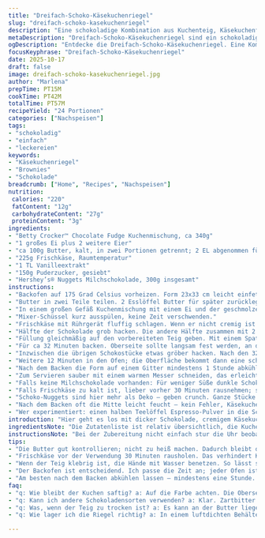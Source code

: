 ```yaml
---
title: "Dreifach-Schoko-Käsekuchenriegel"
slug: "dreifach-schoko-kasekuchenriegel"
description: "Eine schokoladige Kombination aus Kuchenteig, Käsekuchenfüllung und Milchschokolade, gebacken in einem tiefen Blech. Butter nicht komplett schmelzen lassen; lieber leicht erwärmen, um bessere Kontrolle über Teigstruktur zu haben. Eier und Vanille wichtig für Cremigkeit, Zucker für Süße. Schokolade in mehreren Zuständen: geschmolzen in der Füllung, grob gehackt oben drauf. Die Backzeit gebe ich flexibel an; oft ist es der Farbton oben, der über das Ende entscheidet. Milchschokolade kann durch Zartbitter ersetzt werden, für etwas weniger Süße. Größere Nuggetstücke sorgen für Konsistenz beim Kauen. Nach dem Backen genug Zeit zum Abkühlen lassen, sehr wichtig."
metaDescription: "Dreifach-Schoko-Käsekuchenriegel sind ein schokoladiger Genuss mit cremiger Füllung und knackigen Schoko-Nuggets. Perfekt für jeden Anlass."
ogDescription: "Entdecke die Dreifach-Schoko-Käsekuchenriegel. Eine Kombination aus schokoladigem Teig und cremiger Käsekuchenfüllung, ideal zum Teilen."
focusKeyphrase: "Dreifach-Schoko-Käsekuchenriegel"
date: 2025-10-17
draft: false
image: dreifach-schoko-kasekuchenriegel.jpg
author: "Marlena"
prepTime: PT15M
cookTime: PT42M
totalTime: PT57M
recipeYield: "24 Portionen"
categories: ["Nachspeisen"]
tags:
- "schokoladig"
- "einfach"
- "leckereien"
keywords:
- "Käsekuchenriegel"
- "Brownies"
- "Schokolade"
breadcrumb: ["Home", "Recipes", "Nachspeisen"]
nutrition: 
 calories: "220"
 fatContent: "12g"
 carbohydrateContent: "27g"
 proteinContent: "3g"
ingredients:
- "Betty Crocker™ Chocolate Fudge Kuchenmischung, ca 340g"
- "1 großes Ei plus 2 weitere Eier"
- "ca 100g Butter, kalt, in zwei Portionen getrennt; 2 EL abgenommen für Schokolade"
- "225g Frischkäse, Raumtemperatur"
- "1 TL Vanilleextrakt"
- "150g Puderzucker, gesiebt"
- "Hershey’s® Nuggets Milchschokolade, 300g insgesamt"
instructions:
- "Backofen auf 175 Grad Celsius vorheizen. Form 23x33 cm leicht einfetten mit Spray oder Butter."
- "Butter in zwei Teile teilen. 2 Esslöffel Butter für später zurücklegen; Rest grob zerkleinern und in einer Schüssel 20-25 Sekunden in der Mikrowelle erwärmen, bis sie flüssig aber noch nicht kochend ist; kontrollieren, zu heiß macht den Teig klebrig und schwer formbar."
- "In einem großen Gefäß Kuchenmischung mit einem Ei und der geschmolzenen Butter vermengen. Am besten mit einem Handmixer oder Küchenmaschine auf niedriger Stufe arbeiten. Wichtig: Nicht zu lange rühren, sonst klebt der Teig später zu fest; er soll dick, formbar sein – fast wie ein Mürbeteig. Teig direkt in die Form drücken; mit nassen Händen besser shaping, kurz anklopfen, damit keine Luftblasen drin bleiben."
- "Mixer-Schüssel kurz ausspülen, keine Zeit verschwenden."
- "Frischkäse mit Rührgerät fluffig schlagen. Wenn er nicht cremig ist – wird die Füllung klumpig. Vanille und zwei weitere Eier zugeben, ordentlich unterrühren. Puderzucker esslöffelweise dazu, bis Masse schön glatt und hell wird."
- "Hälfte der Schokolade grob hacken. Die andere Hälfte zusammen mit 2 EL Butter in eine mikrowellenfeste Schüssel geben und in 20-Sekunden-Intervallen erwärmen, dazwischen umrühren. Darauf achten, dass die Schokolade nicht verbrennt; wenn glatt geschmolzen, unter die Käsekuchenmasse rühren."
- "Füllung gleichmäßig auf den vorbereiteten Teig geben. Mit einem Spatel vorsichtig verteilen, nicht in den Teig drücken; sonst vermischen sich die Schichten."
- "Für ca 32 Minuten backen. Oberseite sollte langsam fest werden, an den Rändern leicht goldbraun sein; innen sollte die Masse noch weich, nicht flüssig sein. Dicke Konsistenz spüren, wenn man mit Spitze reinpiekt. Timing individuell anpassen - je nach Ofen."
- "Inzwischen die übrigen Schokostücke etwas gröber hacken. Nach den 32 Minuten die Riegel aus dem Ofen nehmen, die gehackte Schokolade darauf verteilen und leicht andrücken, sie soll leicht einschmelzen."
- "Weitere 12 Minuten in den Ofen; die Oberfläche bekommt dann eine schöne Bräune und kleine Krusten; wichtig für Aromen. Nicht verbrennen lassen – sonst bitter."
- "Nach dem Backen die Form auf einem Gitter mindestens 1 Stunde abkühlen lassen – am besten länger, sogar über Nacht. Erst wenn komplett durchgekühlt, schneiden. Sonst zerbricht der Kuchen beim Schneiden leicht."
- "Zum Servieren sauber mit einem warmen Messer schneiden, das erleichtert das Schneiden der dichten Schichten."
- "Falls keine Milchschokolade vorhanden: Für weniger Süße dunkle Schokolade oder weiße Schokolade als Nachteil nicht ideal, da zu süß und kaum Geschmackstiefe."
- "Falls Frischkäse zu kalt ist, lieber vorher 30 Minuten rausnehmen; sonst Klümpchen. Butter darf auf keinen Fall zu heiß sein, sonst schmilzt das Ei unkontrolliert."
- "Schoko-Nuggets sind hier mehr als Deko – geben crunch. Ganze Stücke dadurch, nicht nur zerschmolzen."
- "Nach dem Backen oft die Mitte leicht feucht – kein Fehler, Käsekuchen wird beim Auskühlen fest."
- "Wer experimentiert: einen halben Teelöffel Espresso-Pulver in die Schokoladenmasse geben – bringt mehr Tiefe, besonders bei dunkler Schokolade."
introduction: "Hier geht es los mit dicker Schokolade, cremigem Käsekuchen. Kombiniert Kuchenmischung mit einem fluffigen topping, das mit geschmolzener Milchschokolade angereichert wird; eine schiere Geschmacksexplosion. Ungemein befriedigend in der Textur: außen zarter Boden, innen sahnig-cremige Füllung; außen knusprige Schokostückchen. Das Geheimnis meiner letzten Tests: Butter portionsweise, kontrolliertes Rühren, zeitgleiche Hitze mit Backofen. Keine Angst vor Abweichungen; kein Experiment, wenn man nicht überlegt. Wer wie ich gern Varianz hat, tauscht Milch gegen Haselnuss- oder Mandelbutter in der Schokolade. Warme Farben, intensives Aroma beim Backen, das ist ein Genuss für die Sinne. Meine kleine Geheimwaffe: nach dem Backen scharfes Messer und Zeit geben. Abkühlen lassen, schneiden und warten auf den ersten Bissen."
ingredientsNote: "Die Zutatenliste ist relativ übersichtlich, die Kuchenmischung macht vieles einfacher und schneller als mit separaten trockenen Zutaten. Ich persönlich tausche oft ganz gewöhnlichen Puderzucker gegen Vanillezucker oder nehme Rohrzucker, was den Geschmack tiefer macht, aber Rohrzucker braucht längeres Schlagen, bis die Masse glatt wird. Quark statt Frischkäse geht auch, gibt mehr Säure, ist aber weniger cremig. Butter am besten kalt nehmen und in Portionen teilen, da man so bessere Kontrolle hat beim Schmelzen und später im Teig. Schokolade kann variiert werden: vegane Schokolade eignet sich, wenn sie eine gute Schmelzqualität hat. Nicht zu grob hacken, sonst verteilt sich die Schokolade nicht optimal in der Füllung. Für den Kuchenboden ist Fingerspitzengefühl gefragt – nicht zu dünn, sonst bricht es leicht, und nicht zu dick, dann wird der Kuchenboden zu dominant. Die Größe der Backform kann angepasst werden, dann Backzeit verändern und auf Farbe achten. Ein Küchentimer ist ein Helfer – aber Ofen variieren stark."
instructionsNote: "Bei der Zubereitung nicht einfach stur die Uhr beobachten; eher auf die Konsistenz schauen. Der Teig darf beim Drücken nicht klebrig sein, sonst wird der Kuchenboden matschig. Butter vorsichtig temperieren, nicht überhitzen, schmilzt sonst zu schnell, verliert Struktur. Küchenmaschine oder Handmixer? Je nach Menge und Eile. Frischkäse lange genug schlagen, damit keine Klümpchen bleiben – das macht den Unterschied zwischen Krümeln und cremiger Konsistenz. Mikrowelle zum Schmelzen der Schokolade in kleineren Intervallen, sonst verbrennt sie. Das Andrücken der Schokoladenstückchen auf der Oberfläche verbessert den Zusammenhalt; ohne Druck würden sie runterfallen oder verbrennen. Backzeit kann je nach Ofen variieren; nach 30 Minuten beginnt die Füllung leicht zu stocken, aber noch weich. Die letzten Minuten mit Schokolade sind reine Oberfläche für Crunch und Optik; ein bisschen Augenmaß ist gut. Nach dem Backen Zeit zum vollständigen Auskühlen geben – das Ergebnis wird sonst krümelig, beim Schneiden zerfallen die Stücke. Messer vorwärmen oder messen mit einem dünnen, scharfen Messer, das erleichtert das Schneiden."
tips:
- "Die Butter gut kontrollieren; nicht zu heiß machen. Dadurch bleibt der Teig formbar. Grosse Stücke sind wichtig bei der Schokolade. Dadurch bleibt der Crunch."
- "Frischkäse vor der Verwendung 30 Minuten rausholen. Das verhindert Klümpchen und sorgt für eine cremige Füllung. Vanilleextrakt verleiht zusätzlichen Geschmack."
- "Wenn der Teig klebrig ist, die Hände mit Wasser benetzen. So lässt sich der Teig leichter in die Form drücken. Die Ränder gut festdrücken, damit nichts durchrutscht."
- "Der Backofen ist entscheidend. Ich passe die Zeit an; jeder Ofen ist unterschiedlich. Nach 32 Minuten prüfen – die Oberseite sollte fest sein, die Füllung weich."
- "Am besten nach dem Backen abkühlen lassen – mindestens eine Stunde. Wenn zu warm geschnitten wird, zerbricht der Kuchen. Geduld zahlt sich aus."
faq:
- "q: Wie bleibt der Kuchen saftig? a: Auf die Farbe achten. Die Oberseite muss leicht goldbraun sein. Innen bleibt sie weich; ideal ist eine feste Konsistenz."
- "q: Kann ich andere Schokoladensorten verwenden? a: Klar. Zartbitter oder sogar vegane Schokolade funktionieren gut. weniger süß, mehr Geschmackstiefe."
- "q: Was, wenn der Teig zu trocken ist? a: Es kann an der Butter liegen – warm, nicht heiß. Ein bisschen Wasser dazugeben hilft, die richtige Textur zu finden."
- "q: Wie lager ich die Riegel richtig? a: In einem luftdichten Behälter aufbewahren. Kühl lagern. So bleiben sie frisch. Nach ein paar Tagen dennoch besser konsumieren."

---
```

